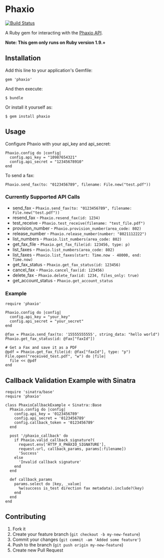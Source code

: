 # Phaxio

[![Build Status](https://travis-ci.org/gristmill/phaxio.svg)](https://travis-ci.org/gristmill/phaxio)

A Ruby gem for interacting with the [Phaxio API]( https://www.phaxio.com/docs ).

**Note: This gem only runs on Ruby version 1.9.+**

## Installation

Add this line to your application's Gemfile:

    gem 'phaxio'

And then execute:

    $ bundle

Or install it yourself as:

    $ gem install phaxio

## Usage

Configure Phaxio with your api_key and api_secret:

    Phaxio.config do |config|
      config.api_key = "10987654321"
      config.api_secret = "12345678910"
    end

To send a fax:

    Phaxio.send_fax(to: "0123456789", filename: File.new("test.pdf"))

### Currently Supported API Calls

* send_fax - `Phaxio.send_fax(to: "0123456789", filename: File.new("test.pdf"))`
* resend_fax - `Phaxio.resend_fax(id: 1234)`
* test_receive - `Phaxio.test_receive(filename: "test_file.pdf")`
* provision_number - `Phaxio.provision_number(area_code: 802)`
* release_number - `Phaxio.release_number(number: "8021112222")`
* list_numbers - `Phaxio.list_numbers(area_code: 802)`
* get_fax_file - `Phaxio.get_fax_file(id: 123456, type: p)`
* list_faxes - `Phaxio.list_numbers(area_code: 802)`
* list_faxes - `Phaxio.list_faxes(start: Time.now - 48000,
end: Time.now)`
* get_fax_status - `Phaxio.get_fax_status(id: 123456)`
* cancel_fax - `Phaxio.cancel_fax(id: 123456)`
* delete_fax - `Phaxio.delete_fax(id: 1234, files_only: true)`
* get_account_status - `Phaxio.get_account_status`

### Example

    require 'phaxio'

    Phaxio.config do |config|
      config.api_key = "your_key"
      config.api_secret = "your_secret"
    end

    @fax = Phaxio.send_fax(to: '15555555555', string_data: "hello world")
    Phaxio.get_fax_status(id: @fax["faxId"])

    # Get a Fax and save it as a PDF
    @pdf = Phaxio.get_fax_file(id: @fax["faxId"], type: "p")
    File.open("received_test.pdf", "w") do |file|
      file << @pdf
    end

## Callback Validation Example with Sinatra

    require 'sinatra/base'
    require 'phaxio'

    class PhaxioCallbackExample < Sinatra::Base
      Phaxio.config do |config|
        config.api_key = '0123456789'
        config.api_secret = '0123456789'
        config.callback_token = '0123456789'
      end

      post '/phaxio_callback' do
        if Phaxio.valid_callback_signature?(
          request.env['HTTP_X_PHAXIO_SIGNATURE'],
          request.url, callback_params, params[:filename])
          'Success'
        else
          'Invalid callback signature'
        end
      end

      def callback_params
        params.select do |key, _value|
          %w(success is_test direction fax metadata).include?(key)
        end
      end
    end

## Contributing

1. Fork it
2. Create your feature branch (`git checkout -b my-new-feature`)
3. Commit your changes (`git commit -am 'Added some feature'`)
4. Push to the branch (`git push origin my-new-feature`)
5. Create new Pull Request
